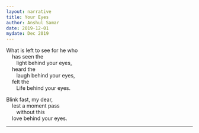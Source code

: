 ```yaml
---
layout: narrative
title: Your Eyes
author: Anshul Samar
date: 2019-12-01
mydate: Dec 2019
---
```


What is left to see for he who  
&nbsp;&nbsp;&nbsp;   has seen the  
&nbsp;&nbsp;&nbsp;&nbsp;&nbsp;&nbsp;      light behind your eyes,  
&nbsp;&nbsp;&nbsp;   heard the  
&nbsp;&nbsp;&nbsp;&nbsp;&nbsp;&nbsp;      laugh behind your eyes,  
&nbsp;&nbsp;&nbsp;   felt the  
&nbsp;&nbsp;&nbsp;&nbsp;&nbsp;&nbsp;      Life behind your eyes.

Blink fast, my dear,  
  &nbsp;&nbsp;&nbsp; lest a moment pass  
     &nbsp;&nbsp;&nbsp;&nbsp;&nbsp;&nbsp; without this  
&nbsp;&nbsp;&nbsp;    love behind your eyes.

---

